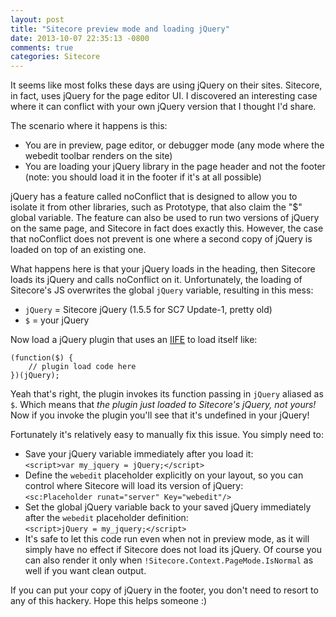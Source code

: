 ```yaml
---
layout: post
title: "Sitecore preview mode and loading jQuery"
date: 2013-10-07 22:35:13 -0800
comments: true
categories: Sitecore
---
```

It seems like most folks these days are using jQuery on their sites. Sitecore, in fact, uses jQuery for the page editor UI. I discovered an interesting case where it can conflict with your own jQuery version that I thought I'd share.

The scenario where it happens is this:

* You are in preview, page editor, or debugger mode (any mode where the webedit toolbar renders on the site)
* You are loading your jQuery library in the page header and not the footer (note: you should load it in the footer if it's at all possible)

jQuery has a feature called noConflict that is designed to allow you to isolate it from other libraries, such as Prototype, that also claim the "$" global variable. The feature can also be used to run two versions of jQuery on the same page, and Sitecore in fact does exactly this. However, the case that noConflict does not prevent is one where a second copy of jQuery is loaded on top of an existing one.

What happens here is that your jQuery loads in the heading, then Sitecore loads its jQuery and calls noConflict on it. Unfortunately, the loading of Sitecore's JS overwrites the global `jQuery` variable, resulting in this mess:

* `jQuery` = Sitecore jQuery (1.5.5 for SC7 Update-1, pretty old)
* `$` = your jQuery

Now load a jQuery plugin that uses an [IIFE](http://benalman.com/news/2010/11/immediately-invoked-function-expression/) to load itself like:

    (function($) {
        // plugin load code here
    })(jQuery);

Yeah that's right, the plugin invokes its function passing in `jQuery` aliased as `$`. Which means that _the plugin just loaded to Sitecore's jQuery, not yours!_ Now if you invoke the plugin you'll see that it's undefined in your jQuery!

Fortunately it's relatively easy to manually fix this issue. You simply need to:

* Save your jQuery variable immediately after you load it: <br>`<script>var my_jquery = jQuery;</script>`
* Define the `webedit` placeholder explicitly on your layout, so you can control where Sitecore will load its version of jQuery:<br> `<sc:Placeholder runat="server" Key="webedit"/>`
* Set the global jQuery variable back to your saved jQuery immediately after the `webedit` placeholder definition:<br> `<script>jQuery = my_jquery;</script>`
* It's safe to let this code run even when not in preview mode, as it will simply have no effect if Sitecore does not load its jQuery. Of course you can also render it only when `!Sitecore.Context.PageMode.IsNormal` as well if you want clean output.

If you can put your copy of jQuery in the footer, you don't need to resort to any of this hackery. Hope this helps someone :)